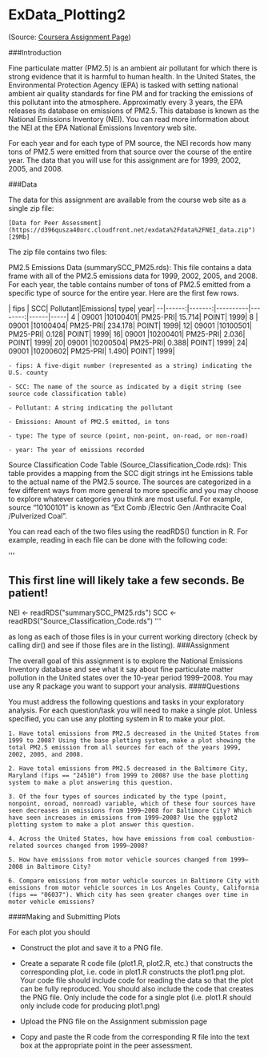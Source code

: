 ExData_Plotting2
================

(Source: [Coursera Assignment Page](https://class.coursera.org/exdata-004/human_grading/view/courses/972141/assessments/4/submissions))

###Introduction

Fine particulate matter (PM2.5) is an ambient air pollutant for which there is strong evidence that it is harmful to human health. In the United States, the Environmental Protection Agency (EPA) is tasked with setting national ambient air quality standards for fine PM and for tracking the emissions of this pollutant into the atmosphere. Approximatly every 3 years, the EPA releases its database on emissions of PM2.5. This database is known as the National Emissions Inventory (NEI). You can read more information about the NEI at the EPA National Emissions Inventory web site.

For each year and for each type of PM source, the NEI records how many tons of PM2.5 were emitted from that source over the course of the entire year. The data that you will use for this assignment are for 1999, 2002, 2005, and 2008.

###Data

The data for this assignment are available from the course web site as a single zip file:

    [Data for Peer Assessment](https://d396qusza40orc.cloudfront.net/exdata%2Fdata%2FNEI_data.zip") [29Mb]

The zip file contains two files:

PM2.5 Emissions Data (summarySCC_PM25.rds): This file contains a data frame with all of the PM2.5 emissions data for 1999, 2002, 2005, and 2008. For each year, the table contains number of tons of PM2.5 emitted from a specific type of source for the entire year. Here are the first few rows.

   |  fips |     SCC| Pollutant|Emissions|  type| year|
 --|------:|-------:|----------|--------:|------|-----|
 4 | 09001 |10100401|  PM25-PRI|   15.714| POINT| 1999|
 8 | 09001 |10100404|  PM25-PRI|  234.178| POINT| 1999|
 12| 09001 |10100501|  PM25-PRI|    0.128| POINT| 1999|
 16| 09001 |10200401|  PM25-PRI|    2.036| POINT| 1999|
 20| 09001 |10200504|  PM25-PRI|    0.388| POINT| 1999|
 24| 09001 |10200602|  PM25-PRI|    1.490| POINT| 1999|

    - fips: A five-digit number (represented as a string) indicating the U.S. county

    - SCC: The name of the source as indicated by a digit string (see source code classification table)

    - Pollutant: A string indicating the pollutant

    - Emissions: Amount of PM2.5 emitted, in tons

    - type: The type of source (point, non-point, on-road, or non-road)

    - year: The year of emissions recorded

Source Classification Code Table (Source_Classification_Code.rds): This table provides a mapping from the SCC digit strings int he Emissions table to the actual name of the PM2.5 source. The sources are categorized in a few different ways from more general to more specific and you may choose to explore whatever categories you think are most useful. For example, source “10100101” is known as “Ext Comb /Electric Gen /Anthracite Coal /Pulverized Coal”.

You can read each of the two files using the readRDS() function in R. For example, reading in each file can be done with the following code:

'''
 ## This first line will likely take a few seconds. Be patient!
 NEI <- readRDS("summarySCC_PM25.rds")
 SCC <- readRDS("Source_Classification_Code.rds")
'''

as long as each of those files is in your current working directory (check by calling dir() and see if those files are in the listing).
###Assignment

The overall goal of this assignment is to explore the National Emissions Inventory database and see what it say about fine particulate matter pollution in the United states over the 10-year period 1999–2008. You may use any R package you want to support your analysis.
####Questions

You must address the following questions and tasks in your exploratory analysis. For each question/task you will need to make a single plot. Unless specified, you can use any plotting system in R to make your plot.

    1. Have total emissions from PM2.5 decreased in the United States from 1999 to 2008? Using the base plotting system, make a plot showing the total PM2.5 emission from all sources for each of the years 1999, 2002, 2005, and 2008.

    2. Have total emissions from PM2.5 decreased in the Baltimore City, Maryland (fips == "24510") from 1999 to 2008? Use the base plotting system to make a plot answering this question.

    3. Of the four types of sources indicated by the type (point, nonpoint, onroad, nonroad) variable, which of these four sources have seen decreases in emissions from 1999–2008 for Baltimore City? Which have seen increases in emissions from 1999–2008? Use the ggplot2 plotting system to make a plot answer this question.

    4. Across the United States, how have emissions from coal combustion-related sources changed from 1999–2008?

    5. How have emissions from motor vehicle sources changed from 1999–2008 in Baltimore City?

    6. Compare emissions from motor vehicle sources in Baltimore City with emissions from motor vehicle sources in Los Angeles County, California (fips == "06037"). Which city has seen greater changes over time in motor vehicle emissions?

####Making and Submitting Plots

For each plot you should

- Construct the plot and save it to a PNG file.

- Create a separate R code file (plot1.R, plot2.R, etc.) that constructs the corresponding plot, i.e. code in plot1.R constructs the plot1.png plot. Your code file should include code for reading the data so that the plot can be fully reproduced. You should also include the code that creates the PNG file. Only include the code for a single plot (i.e. plot1.R should only include code for producing plot1.png)

- Upload the PNG file on the Assignment submission page

- Copy and paste the R code from the corresponding R file into the text box at the appropriate point in the peer assessment.



